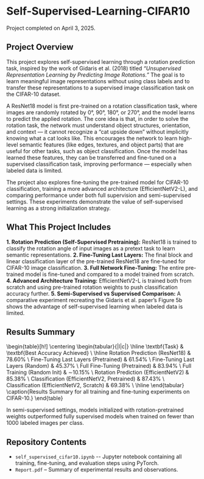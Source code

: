 # Self-Supervised-Learning-CIFAR10

Project completed on April 3, 2025.

## Project Overview

This project explores self-supervised learning through a rotation prediction task, inspired by the work of Gidaris et al. (2018) titled *“Unsupervised Representation Learning by Predicting Image Rotations.”* The goal is to learn meaningful image representations without using class labels and to transfer these representations to a supervised image classification task on the CIFAR-10 dataset.

A ResNet18 model is first pre-trained on a rotation classification task, where images are randomly rotated by 0°, 90°, 180°, or 270°, and the model learns to predict the applied rotation. The core idea is that, in order to solve the rotation task, the network must understand object structures, orientation, and context — it cannot recognize a “cat upside down” without implicitly knowing what a cat looks like. This encourages the network to learn high-level semantic features (like edges, textures, and object parts) that are useful for other tasks, such as object classification. Once the model has learned these features, they can be transferred and fine-tuned on a supervised classification task, improving performance — especially when labeled data is limited.

The project also explores fine-tuning the pre-trained model for CIFAR-10 classification, training a more advanced architecture (EfficientNetV2-L), and comparing performance under both full supervision and semi-supervised settings. These experiments demonstrate the value of self-supervised learning as a strong initialization strategy.

## What This Project Includes
**1. Rotation Prediction (Self-Supervised Pretraining):**
  ResNet18 is trained to classify the rotation angle of input images as a pretext task to learn semantic representations.
**2. Fine-Tuning Last Layers:**
  The final block and linear classification layer of the pre-trained ResNet18 are fine-tuned for CIFAR-10 image classification.
**3. Full Network Fine-Tuning:**
  The entire pre-trained model is fine-tuned and compared to a model trained from scratch.
**4. Advanced Architecture Training:**
  EfficientNetV2-L is trained both from scratch and using pre-trained rotation weights to push classification accuracy further.
**5. Semi-Supervised vs Supervised Comparison:**
  A comparative experiment recreating the Gidaris et al. paper’s Figure 5b shows the advantage of self-supervised learning when labeled data is limited.

## Results Summary
\begin{table}[h!]
\centering
\begin{tabular}{|l|c|}
\hline
\textbf{Task} & \textbf{Best Accuracy Achieved} \\
\hline
Rotation Prediction (ResNet18) & 78.60\% \\
Fine-Tuning Last Layers (Pretrained) & 61.54\% \\
Fine-Tuning Last Layers (Random) & 45.37\% \\
Full Fine-Tuning (Pretrained) & 83.94\% \\
Full Training (Random Init) & $\sim$10.15\% \\
Rotation Prediction (EfficientNetV2) & 85.38\% \\
Classification (EfficientNetV2, Pretrained) & 87.43\% \\
Classification (EfficientNetV2, Scratch) & 69.38\% \\
\hline
\end{tabular}
\caption{Results Summary for all training and fine-tuning experiments on CIFAR-10.}
\end{table}

In semi-supervised settings, models initialized with rotation-pretrained weights outperformed fully supervised models when trained on fewer than 1000 labeled images per class.

## Repository Contents
* `self_supervised_cifar10.ipynb` -- Jupyter notebook containing all training, fine-tuning, and evaluation steps using PyTorch.
* `Report.pdf` – Summary of experimental results and observations.
